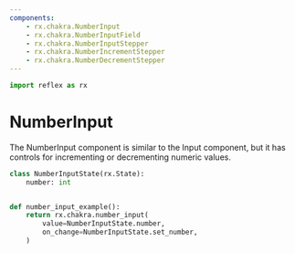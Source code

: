 ```yaml
---
components:
    - rx.chakra.NumberInput
    - rx.chakra.NumberInputField
    - rx.chakra.NumberInputStepper
    - rx.chakra.NumberIncrementStepper
    - rx.chakra.NumberDecrementStepper
---
```


```python exec
import reflex as rx
```

# NumberInput

The NumberInput component is similar to the Input component, but it has controls for incrementing or decrementing numeric values.


```python demo exec
class NumberInputState(rx.State):
    number: int


def number_input_example():
    return rx.chakra.number_input(
        value=NumberInputState.number,
        on_change=NumberInputState.set_number,
    )
```